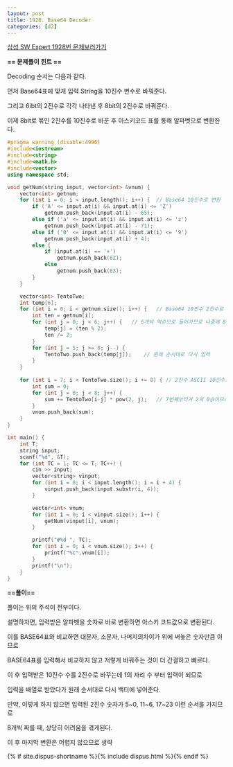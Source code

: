 ```yaml
---
layout: post
title: 1928. Base64 Decoder
categories: [d2]
---
```


[삼성 SW Expert 1928번 문제보러가기](https://swexpertacademy.com/main/code/problem/problemDetail.do?contestProbId=AV5PR4DKAG0DFAUq&categoryId=AV5PR4DKAG0DFAUq&categoryType=CODE)

**== 문제풀이 힌트 ==**<br>

Decoding 순서는 다음과 같다.<br>

먼저 Base64표에 맞게 입력 String을 10진수 변수로 바꿔준다.<br>

그리고 6ibt의 2진수로 각각 나타낸 후 8bit의 2진수로 바꿔준다.<br>

이제 8bit로 묶인 2진수를 10진수로 바꾼 후 아스키코드 표를 통해 알파벳으로 변환한다.<br>

```cpp
#pragma warning (disable:4996)
#include<iostream>
#include<string>
#include<math.h>
#include<vector>
using namespace std;

void getNum(string input, vector<int> &vnum) {
	vector<int> getnum;
	for (int i = 0; i < input.length(); i++) {	// Base64 10진수로 변환
		if ('A' <= input.at(i) && input.at(i) <= 'Z')
			getnum.push_back(input.at(i) - 65);
		else if ('a' <= input.at(i) && input.at(i) <= 'z')
			getnum.push_back(input.at(i) - 71);
		else if ('0' <= input.at(i) && input.at(i) <= '9')
			getnum.push_back(input.at(i) + 4);
		else {
			if (input.at(i) == '+')
				getnum.push_back(62);
			else
				getnum.push_back(63);
		}
	}

	vector<int> TentoTwo;
	int temp[6];
	for (int i = 0; i < getnum.size(); i++) {	// Base64 10진수 2진수로 변환
		int ten = getnum[i];
		for (int j = 0; j < 6; j++) {	// 6개씩 역순으로 들어가므로 나중에 8개씩 짜를 때 편하게 하기위해 temp에 담음
			temp[j] = (ten % 2);
			ten /= 2;
		}
		for (int j = 5; j >= 0; j--) {
			TentoTwo.push_back(temp[j]);	// 원래 순서대로 다시 입력
		}
	}
	
	for (int i = 7; i < TentoTwo.size(); i += 8) { // 2진수 ASCII 10진수로 변환
		int sum = 0;
		for (int j = 0; j < 8; j++) {
			sum += TentoTwo[i-j] * pow(2, j);	// 7번째부터가 2의 0승이므로 i는  7 > 15 > 23순으로 진행한다.
		}
		vnum.push_back(sum);
	}
}

int main() {
	int T;
	string input;
	scanf("%d", &T);
	for (int TC = 1; TC <= T; TC++) {
		cin >> input;
		vector<string> vinput;
		for (int i = 0; i < input.length(); i = i + 4) {
			vinput.push_back(input.substr(i, 4));
		}

		vector<int> vnum;
		for (int i = 0; i < vinput.size(); i++) {
			getNum(vinput[i], vnum);
		}

		printf("#%d ", TC);
		for (int i = 0; i < vnum.size(); i++) {
			printf("%c",vnum[i]);
		}
		printf("\n");
	}
}
```

**==풀이==**<br>

풀이는 위의 주석이 전부이다.<br>

설명하자면, 입력받은 알파벳을 숫자로 바로 변환하면 아스키 코드값으로 변환된다.<br>

이를 BASE64표와 비교하면 대문자, 소문자, 나머지의차이가 위에 써놓은 숫자만큼 이므로<br>

BASE64표를 입력해서 비교하지 않고 저렇게 바꿔주는 것이 더 간결하고 빠르다.<br>

이 후 입력받은 10진수 수를 2진수로 바꾸는데 1의 자리 수 부터 입력이 되므로<br>

입력을 배열로 받았다가 원래 순서대로 다시 백터에 넣어준다.<br>

만약, 이렇게 하지 않으면  입력된 2진수 숫자가 5~0, 11~6, 17~23 이런 순서를 가지므로<br>

8개씩 짜를 때, 상당히 어려움을 겪게된다. <br>

이 후 마지막 변환은 어렵지 않으므로 생략<br>

{% if site.dispus-shortname %}{% include dispus.html %}{% endif %}